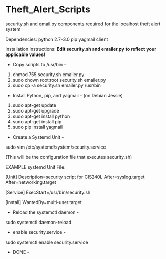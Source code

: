 # Theft_Alert_Scripts
security.sh and email.py components required for the localhost theft alert system

Dependencies:
python 2.7-3.0
pip
yagmail client

Installation Instructions:
**Edit security.sh and emailer.py
to reflect your applicable values!**

- Copy scripts to /usr/bin -

1. chmod 755 security.sh emailer.py
2. sudo chown root:root security.sh emailer.py
3. sudo cp -a security.sh emailer.py /usr/bin

- Install Python, pip, and yagmail -
(on Debian Jessie)
1. sudo apt-get update
2. sudo apt-get upgrade
3. sudo apt-get install python
4. sudo apt-get install pip
5. sudo pip install yagmail

- Create a Systemd Unit -

sudo vim /etc/systemd/system/security.service

(This will be the configuration file that executes
security.sh)

EXAMPLE systemd Unit File:

[Unit]
Description=security script for CIS240L
After=syslog.target
After=networking.target

[Service]
ExecStart=/usr/bin/security.sh

[Install]
WantedBy=multi-user.target

- Reload the systemctl daemon -

sudo systemctl daemon-reload

- enable security.service - 

sudo systemctl enable security.service

- DONE -
